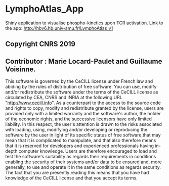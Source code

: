 # LymphoAtlas_App
Shiny application to visualise phospho-kinetics upon TCR activation.
Link to the app: http://hbv6.hb.univ-amu.fr/LymphoAtlas_v1

## Copyright CNRS 2019
## Contributor : Marie Locard-Paulet and Guillaume Voisinne.
This software is governed by the CeCILL license under French law and abiding by the rules of distribution of free software. You can  use, modify and/or redistribute the software under the terms of the CeCILL license as circulated by CEA, CNRS and INRIA at the following URL "http://www.cecill.info". 
As a counterpart to the access to the source code and rights to copy, modify and redistribute granted by the license, users are provided only with a limited warranty and the software's author, the holder of the economic rights, and the successive licensors have only limited liability. In this respect, the user's attention is drawn to the risks associated with loading, using, modifying and/or developing or reproducing the software by the user in light of its specific status of free software,that may mean that it is complicated to manipulate, and that also therefore means that it is reserved for developers and experienced professionals having in-depth computer knowledge. Users are therefore encouraged to load and test the software's suitability as regards their requirements in conditions enabling the security of their systems and/or data to be ensured and, more generally, to use and operate it in the  same conditions as regards security. 
The fact that you are presently reading this means that you have had knowledge of the CeCILL license and that you accept its terms.
